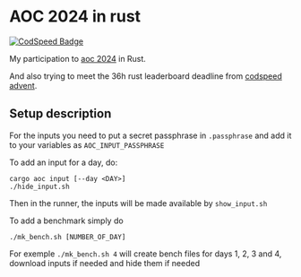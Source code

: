 # AOC 2024 in rust
[![CodSpeed Badge](https://img.shields.io/endpoint?url=https://codspeed.io/badge.json)](https://codspeed.io/TitouanT/advent_of_code_rust_2024)

My participation to [aoc 2024](https://adventofcode.com/2024) in Rust.

And also trying to meet the 36h rust leaderboard deadline from [codspeed advent](https://codspeed.io/advent).


## Setup description

For the inputs you need to put a secret passphrase in `.passphrase`
and add it to your variables as `AOC_INPUT_PASSPHRASE`

To add an input for a day, do:
```
cargo aoc input [--day <DAY>]
./hide_input.sh
```
Then in the runner, the inputs will be made available by `show_input.sh`

To add a benchmark simply do
```
./mk_bench.sh [NUMBER_OF_DAY]
```
For exemple `./mk_bench.sh 4` will create bench files for days 1, 2, 3 and 4, download inputs if needed and hide them if needed

